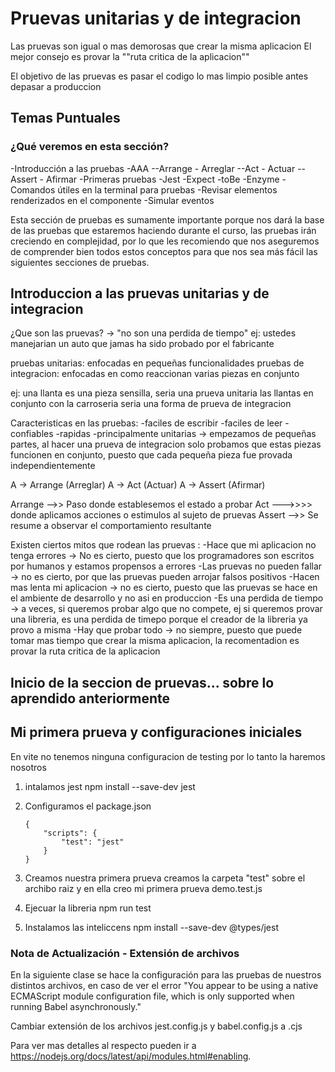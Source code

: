 # Pruevas unitarias y de integracion

Las pruevas son igual o mas demorosas que crear la misma aplicacion
El mejor consejo es provar la ""ruta critica de la aplicacion""

El objetivo de las pruevas es pasar el codigo lo mas limpio posible antes depasar a produccion

## Temas Puntuales

### ¿Qué veremos en esta sección?

-Introducción a las pruebas
-AAA
--Arrange - Arreglar
--Act - Actuar
--Assert - Afirmar
-Primeras pruebas
-Jest
-Expect
-toBe
-Enzyme
-Comandos útiles en la terminal para pruebas
-Revisar elementos renderizados en el componente
-Simular eventos

Esta sección de pruebas es sumamente importante porque nos dará la base de las pruebas que estaremos haciendo durante el curso, las pruebas irán creciendo en complejidad, por lo que les recomiendo que nos aseguremos de comprender bien todos estos conceptos para que nos sea más fácil las siguientes secciones de pruebas.

## Introduccion a las pruevas unitarias y de integracion

¿Que son las pruevas? -> "no son una perdida de tiempo"
ej: ustedes manejarian un auto que jamas ha sido probado por el fabricante

pruebas unitarias: enfocadas en pequeñas funcionalidades
pruebas de integracion: enfocadas en como reaccionan varias piezas en conjunto

ej: una llanta es una pieza sensilla, seria una prueva unitaria
las llantas en conjunto con la carroseria seria una forma de prueva de integracion

Caracteristicas en las pruebas:
-faciles de escribir
-faciles de leer
-confiables
-rapidas
-principalmente unitarias -> empezamos de pequeñas partes, al hacer una prueva de integracion solo probamos que estas piezas funcionen en conjunto, puesto que cada pequeña pieza fue provada independientemente

A -> Arrange (Arreglar)
A -> Act (Actuar)
A -> Assert (Afirmar)

Arrange -->> Paso donde establesemos el estado a probar
Act --->>>> donde aplicamos acciones o estimulos al sujeto de pruevas
Assert -->> Se resume a observar el comportamiento resultante

Existen ciertos mitos que rodean las pruevas :
-Hace que mi aplicacion no tenga errores -> No es cierto, puesto que los programadores son escritos por humanos y estamos propensos a errores
-Las pruevas no pueden fallar -> no es cierto, por que las pruevas pueden arrojar falsos positivos
-Hacen mas lenta mi aplicacion -> no es cierto, puesto que las pruevas se hace en el ambiente de desarrollo y no asi en produccion
-Es una perdida de tiempo -> a veces, si queremos probar algo que no compete, ej si queremos provar una libreria, es una perdida de timepo porque el creador de la libreria ya provo a misma
-Hay que probar todo -> no siempre, puesto que puede tomar mas tiempo que crear la misma aplicacion, la recomentadion es provar la ruta critica de la aplicacion

## Inicio de la seccion de pruevas... sobre lo aprendido anteriormente

## Mi primera prueva y configuraciones iniciales

En vite no tenemos ninguna configuracion de testing por lo tanto la haremos nosotros

1.  intalamos jest
    npm install --save-dev jest

2.  Configuramos el package.json

        {
            "scripts": {
                "test": "jest"
            }
        }

3.  Creamos nuestra primera prueva
    creamos la carpeta "test" sobre el archibo raiz y en ella creo mi primera prueva demo.test.js

4.  Ejecuar la libreria
    npm run test

5.  Instalamos las inteliccens
    npm install --save-dev @types/jest

### Nota de Actualización - Extensión de archivos

En la siguiente clase se hace la configuración para las pruebas de nuestros distintos archivos, en caso de ver el error "You appear to be using a native ECMAScript module configuration file, which is only supported when running Babel asynchronously."

Cambiar extensión de los archivos jest.config.js y babel.config.js a .cjs

Para ver mas detalles al respecto pueden ir a https://nodejs.org/docs/latest/api/modules.html#enabling.
